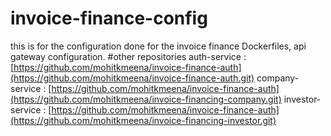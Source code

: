 # invoice-finance-config
this is for the configuration done for the invoice finance Dockerfiles, api gateway configuration.
#other repositories 
auth-service : [https://github.com/mohitkmeena/invoice-finance-auth](https://github.com/mohitkmeena/invoice-finance-auth.git)
company-service : [https://github.com/mohitkmeena/invoice-finance-auth](https://github.com/mohitkmeena/invoice-financing-company.git)
investor-service : [https://github.com/mohitkmeena/invoice-finance-auth](https://github.com/mohitkmeena/invoice-financing-investor.git)

